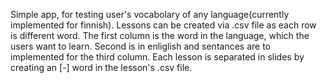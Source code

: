 Simple app, for testing user's vocabolary of any language(currently implemented for finnish). Lessons can be created via .csv file as each row is different word. The first column is the word in the language, which the users want to learn. Second is in enliglish and sentances are to implemented for the third column. Each lesson is separated in slides by creating an [-] word in the lesson's .csv file.
